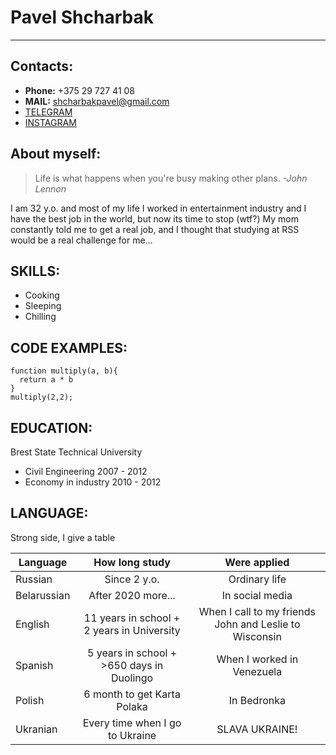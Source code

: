 # Pavel Shcharbak #
-----
## **Contacts:** ##

* **Phone:** +375 29 727 41 08
* **MAIL:** shcharbakpavel@gmail.com
* [TELEGRAM](https://t.me/Pablo_orabocsE)
* [INSTAGRAM](https://www.instagram.com/zametki_illusionista/)

## **About myself:** ##
> Life is what happens when you're busy making other plans. *-John Lennon*


I am 32 y.o. and most of my life I worked in entertainment industry and I have the best job in the world, but now its time to stop (wtf?) My mom constantly told me to get a real job, and I thought that studying at RSS would be a real challenge for me...


## **SKILLS:** ##
* Cooking
* Sleeping
* Chilling


## **CODE EXAMPLES:** ##
```
function multiply(a, b){
  return a * b
}
multiply(2,2);
```

## **EDUCATION:** ##
Brest State Technical University
* Civil Engineering 2007 - 2012
* Economy in industry 2010 - 2012

## **LANGUAGE:** ##
Strong side, I give a table

Language| How long study | Were applied
--------|:--------------:|:-----------:
Russian| Since 2 y.o.| Ordinary life
Belarussian| After 2020 more...| In social media
English| 11 years in school + 2 years in University| When I call to my friends John and Leslie to Wisconsin
Spanish| 5 years in school + \>650 days in Duolingo| When I worked in Venezuela 
Polish| 6 month to get Karta Polaka | In Bedronka
Ukranian| Every time when I go to Ukraine| SLAVA UKRAINE!


